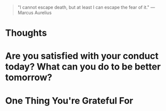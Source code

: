 
> \"I cannot escape death, but at least I can escape the fear of it.\" — Marcus Aurelius

# Thoughts

# Are you satisfied with your conduct today? What can you do to be better tomorrow?

# One Thing You're Grateful For

